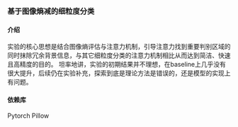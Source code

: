 ### 基于图像熵减的细粒度分类
#### 介绍
实验的核心思想是结合图像熵评估与注意力机制，引导注意力找到重要判别区域的同时抹除冗余背景信息，与其它细粒度分类的注意力机制相比从而达到简洁、快速且高精度的目的。
坦率地讲，实验的初期结果并不理想，在baseline上几乎没有很大提升，后续仍在实验补充，探索到底是理论方法是错误的，还是模型的实现上有问题。

#### 依赖库
Pytorch
Pillow